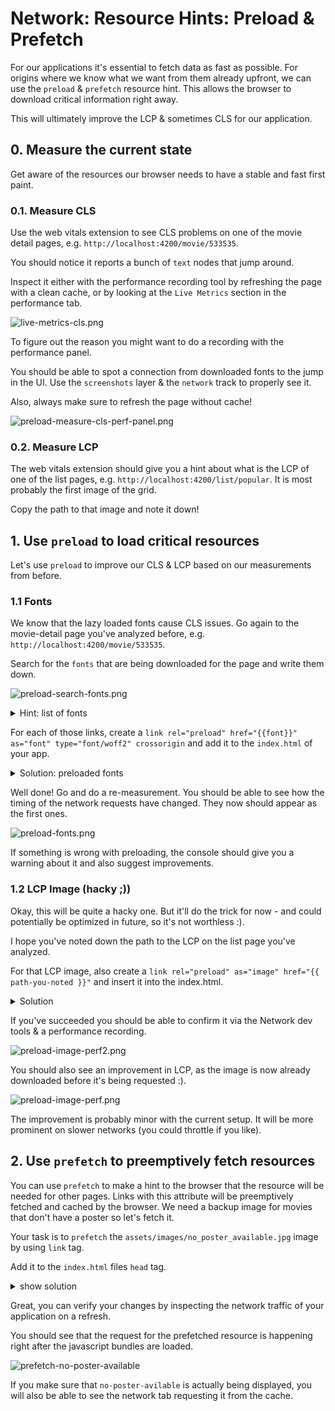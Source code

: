 # Network: Resource Hints: Preload & Prefetch

For our applications it's essential to fetch data as fast as possible.
For origins where we know what we want from them already upfront, we can use the `preload` & `prefetch` resource hint.
This allows the browser to download critical information right away.

This will ultimately improve the LCP & sometimes CLS for our application.

## 0. Measure the current state

Get aware of the resources our browser needs to have a stable and fast first paint.

### 0.1. Measure CLS

Use the web vitals extension to see CLS problems on one of the movie detail pages, e.g. `http://localhost:4200/movie/533535`.

You should notice it reports a bunch of `text` nodes that jump around.

Inspect it either with the performance recording tool by refreshing the page with a clean cache,
or by looking at the `Live Metrics` section in the performance tab.

![live-metrics-cls.png](images/network/live-metrics-cls.png)

To figure out the reason you might want to do a recording with the performance panel.

You should be able to spot a connection from downloaded fonts to the jump in the UI.
Use the `screenshots` layer & the `network` track to properly see it.

Also, always make sure to refresh the page without cache!

![preload-measure-cls-perf-panel.png](images/network/preload-measure-cls-perf-panel.png)

### 0.2. Measure LCP

The web vitals extension should give you a hint about what is the LCP of one of the list pages, e.g. `http://localhost:4200/list/popular`.
It is most probably the first image of the grid.

Copy the path to that image and note it down!

## 1. Use `preload` to load critical resources

Let's use `preload` to improve our CLS & LCP based on our measurements from before.

### 1.1 Fonts

We know that the lazy loaded fonts cause CLS issues. Go again to the movie-detail page
you've analyzed before, e.g. `http://localhost:4200/movie/533535`.

Search for the `fonts` that are being downloaded for the page and write them down.

![preload-search-fonts.png](images/network/preload-search-fonts.png)

<details>
  <summary>Hint: list of fonts</summary>

```text

https://fonts.gstatic.com/s/poppins/v21/pxiEyp8kv8JHgFVrJJfecg.woff2
https://fonts.gstatic.com/s/poppins/v21/pxiByp8kv8JHgFVrLDz8Z1xlFQ.woff2
https://fonts.gstatic.com/s/poppins/v21/pxiByp8kv8JHgFVrLCz7Z1xlFQ.woff2
https://fonts.gstatic.com/s/poppins/v21/pxiDyp8kv8JHgFVrJJLmy15VF9eO.woff2
https://fonts.gstatic.com/s/poppins/v21/pxiGyp8kv8JHgFVrJJLucHtA.woff2

```

</details>


For each of those links, create a `link rel="preload" href="{{font}}" as="font" type="font/woff2" crossorigin` and add it to the
`index.html` of your app.

<details>
  <summary>Solution: preloaded fonts</summary>

```html

<link rel="preload" href="https://fonts.gstatic.com/s/poppins/v21/pxiEyp8kv8JHgFVrJJfecg.woff2"
      as="font" type="font/woff2"
      crossorigin />
<link rel="preload" href="https://fonts.gstatic.com/s/poppins/v21/pxiByp8kv8JHgFVrLDz8Z1xlFQ.woff2"
      as="font" type="font/woff2"
      crossorigin />
<link rel="preload" href="https://fonts.gstatic.com/s/poppins/v21/pxiByp8kv8JHgFVrLCz7Z1xlFQ.woff2"
      as="font" type="font/woff2"
      crossorigin />
<link rel="preload" href="https://fonts.gstatic.com/s/poppins/v21/pxiDyp8kv8JHgFVrJJLmy15VF9eO.woff2"
      as="font" type="font/woff2"
      crossorigin />
<link rel="preload" href="https://fonts.gstatic.com/s/poppins/v21/pxiGyp8kv8JHgFVrJJLucHtA.woff2"
      as="font" type="font/woff2"
      crossorigin />

```

</details>


Well done! Go and do a re-measurement. You should be able to see how the timing of the network requests have changed. They now
should appear as the first ones.

![preload-fonts.png](images/network/preload-fonts.png)

If something is wrong with preloading, the console should give you a warning about it and also suggest improvements.

### 1.2 LCP Image (hacky ;))

Okay, this will be quite a hacky one. But it'll do the trick for now - and could potentially
be optimized in future, so it's not worthless :).

I hope you've noted down the path to the LCP on the list page you've analyzed.

For that LCP image, also create a `link rel="preload" as="image" href="{{ path-you-noted }}"` and insert it into the 
index.html.

<details>
  <summary>Solution</summary>

```html
<link rel="preload" href="{{ your image that youve noted down }}" as="image" />


```

</details>

If you've succeeded you should be able to confirm it via the Network dev tools & a performance
recording.

![preload-image-perf2.png](images/network/preload-image-perf2.png)

You should also see an improvement in LCP, as the image is now already downloaded before it's being
requested :). 

![preload-image-perf.png](images/network/preload-image-perf.png)

The improvement is probably minor with the current setup. It will be more prominent on
slower networks (you could throttle if you like).

## 2. Use `prefetch` to preemptively fetch resources

You can use `prefetch` to make a hint to the browser that the resource will be needed for other pages.
Links with this attribute will be preemptively fetched and cached by the browser.
We need a backup image for movies that don't have a poster so let's fetch it.

Your task is to `prefetch` the `assets/images/no_poster_available.jpg` image by
using `link` tag.

Add it to the `index.html` files `head` tag.

<details>
    <summary>show solution</summary>

Go to `index.html` and extend `<head>` tag with following:

```html
<!-- index.html -->

<link rel="prefetch" href="assets/images/no_poster_available.jpg" />
```

</details>

Great, you can verify your changes by inspecting the network traffic of your application on a refresh.

You should see that the request for the prefetched resource is happening right after the javascript bundles are loaded.

![prefetch-no-poster-available](images/network/prefetch-no-poster-available.png)

If you make sure that `no-poster-avilable` is actually being displayed, you will also be able
to see the network tab requesting it from the cache.
